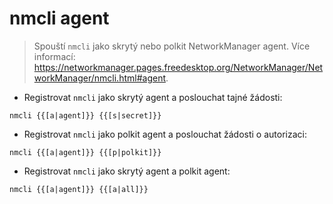 # nmcli agent

> Spouští `nmcli` jako skrytý nebo polkit NetworkManager agent.
> Více informací: <https://networkmanager.pages.freedesktop.org/NetworkManager/NetworkManager/nmcli.html#agent>.

- Registrovat `nmcli` jako skrytý agent a poslouchat tajné žádosti:

`nmcli {{[a|agent]}} {{[s|secret]}}`

- Registrovat `nmcli` jako polkit agent a poslouchat žádosti o autorizaci:

`nmcli {{[a|agent]}} {{[p|polkit]}}`

- Registrovat `nmcli` jako skrytý agent a polkit agent:

`nmcli {{[a|agent]}} {{[a|all]}}`
